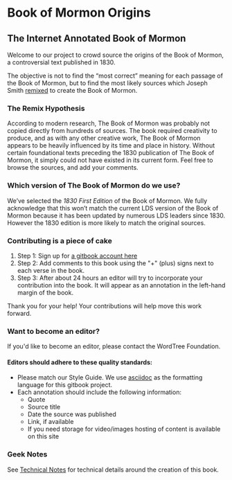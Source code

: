 # Book of Mormon Origins

## The Internet Annotated Book of Mormon

Welcome to our project to crowd source the origins of the Book of Mormon, a controversial text published in 1830. 

The objective is not to find the “most correct” meaning for each passage of the Book of Mormon, but to find the most likely sources which Joseph Smith [remixed](http://everythingisaremix.info/watch-the-series/) to create the Book of Mormon.

### The Remix Hypothesis

According to modern research, The Book of Mormon was probably not copied directly from hundreds of sources. The book required creativity to produce, and as with any other creative work, The Book of Mormon appears to be heavily influenced by its time and place in history. Without certain foundational texts preceding the 1830 publication of The Book of Mormon, it simply could not have existed in its current form. Feel free to browse the sources, and add your comments. 

### Which version of The Book of Mormon do we use?

We’ve selected the *1830 First Edition* of the Book of Mormon. We fully acknowledge that this won’t match the current LDS version of the Book of Mormon because it has been updated by numerous LDS leaders since 1830. However the 1830 edition is more likely to match the original sources. 

### Contributing is a piece of cake

1. Step 1: Sign up for [a gitbook account here](https://www.gitbook.com/join)
2. Step 2: Add comments to this book using the "+" (plus) signs next to each verse in the book. 
3. Step 3: After about 24 hours an editor will try to incorporate your contribution into the book. It will appear as an annotation in the left-hand margin of the book. 

Thank you for your help! Your contributions will help move this work forward.

### Want to become an editor?

If you'd like to become an editor, please contact the WordTree Foundation.

#### Editors should adhere to these quality standards:

* Please match our Style Guide. We use [asciidoc](http://powerman.name/doc/asciidoc) as the formatting language for this gitbook project.
* Each annotation should include the following information:
  * Quote
  * Source title
  * Date the source was published
  * Link, if available
  * If you need storage for video/images hosting of content is available on this site

### Geek Notes

See [Technical Notes](/content/notes.adoc) for technical details around the creation of this book.